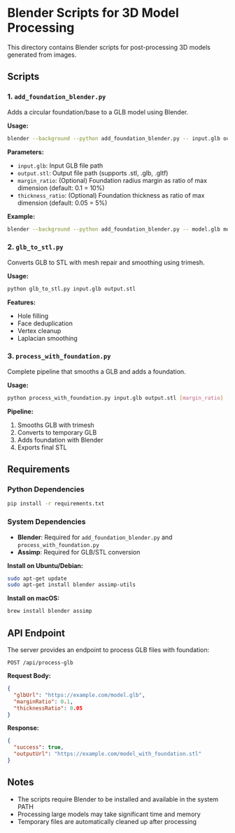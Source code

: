 # Blender Scripts for 3D Model Processing

This directory contains Blender scripts for post-processing 3D models generated from images.

## Scripts

### 1. `add_foundation_blender.py`
Adds a circular foundation/base to a GLB model using Blender.

**Usage:**
```bash
blender --background --python add_foundation_blender.py -- input.glb output.stl [margin_ratio] [thickness_ratio]
```

**Parameters:**
- `input.glb`: Input GLB file path
- `output.stl`: Output file path (supports .stl, .glb, .gltf)
- `margin_ratio`: (Optional) Foundation radius margin as ratio of max dimension (default: 0.1 = 10%)
- `thickness_ratio`: (Optional) Foundation thickness as ratio of max dimension (default: 0.05 = 5%)

**Example:**
```bash
blender --background --python add_foundation_blender.py -- model.glb model_with_base.stl 0.15 0.08
```

### 2. `glb_to_stl.py`
Converts GLB to STL with mesh repair and smoothing using trimesh.

**Usage:**
```bash
python glb_to_stl.py input.glb output.stl
```

**Features:**
- Hole filling
- Face deduplication
- Vertex cleanup
- Laplacian smoothing

### 3. `process_with_foundation.py`
Complete pipeline that smooths a GLB and adds a foundation.

**Usage:**
```bash
python process_with_foundation.py input.glb output.stl [margin_ratio] [thickness_ratio]
```

**Pipeline:**
1. Smooths GLB with trimesh
2. Converts to temporary GLB
3. Adds foundation with Blender
4. Exports final STL

## Requirements

### Python Dependencies
```bash
pip install -r requirements.txt
```

### System Dependencies
- **Blender**: Required for `add_foundation_blender.py` and `process_with_foundation.py`
- **Assimp**: Required for GLB/STL conversion

**Install on Ubuntu/Debian:**
```bash
sudo apt-get update
sudo apt-get install blender assimp-utils
```

**Install on macOS:**
```bash
brew install blender assimp
```

## API Endpoint

The server provides an endpoint to process GLB files with foundation:

```
POST /api/process-glb
```

**Request Body:**
```json
{
  "glbUrl": "https://example.com/model.glb",
  "marginRatio": 0.1,
  "thicknessRatio": 0.05
}
```

**Response:**
```json
{
  "success": true,
  "outputUrl": "https://example.com/model_with_foundation.stl"
}
```

## Notes

- The scripts require Blender to be installed and available in the system PATH
- Processing large models may take significant time and memory
- Temporary files are automatically cleaned up after processing
